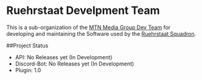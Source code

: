# Ruehrstaat Develpment Team

This is a sub-organization of the [MTN Media Group Dev Team](https://github.com/MTN-Media-Dev-Team) for developing and maintaining the Software used by the [Ruehrstaat Squadron](https://ruehrstaat.de).

##Project Status

- API:          No Releases yet (In Development)
- Discord-Bot:  No Releases yet (In Development)
- Plugin:       1.0
